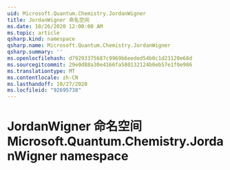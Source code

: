 ```yaml
---
uid: Microsoft.Quantum.Chemistry.JordanWigner
title: JordanWigner 命名空间
ms.date: 10/26/2020 12:00:00 AM
ms.topic: article
qsharp.kind: namespace
qsharp.name: Microsoft.Quantum.Chemistry.JordanWigner
qsharp.summary: ''
ms.openlocfilehash: d79293375687c9969b6eeded54b0c1d23120e68d
ms.sourcegitcommit: 29e0d88a30e4166fa580132124b0eb57e1f0e986
ms.translationtype: MT
ms.contentlocale: zh-CN
ms.lasthandoff: 10/27/2020
ms.locfileid: "92695738"
---
```

# <a name="microsoftquantumchemistryjordanwigner-namespace"></a><span data-ttu-id="25c6a-102">JordanWigner 命名空间</span><span class="sxs-lookup"><span data-stu-id="25c6a-102">Microsoft.Quantum.Chemistry.JordanWigner namespace</span></span>



